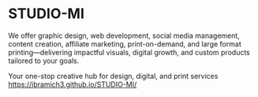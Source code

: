 # STUDIO-MI

We offer graphic design, web development, social media management, content creation, affiliate marketing, print-on-demand, and large format printing—delivering impactful visuals, digital growth, and custom products tailored to your goals.

Your one-stop creative hub for design, digital, and print services https://ibramich3.github.io/STUDIO-MI/
